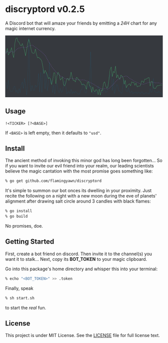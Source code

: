discryptord v0.2.5
===========

A Discord bot that will amaze your friends by emitting a *24H* chart for any magic internet currency.

![Example](img/graph.png)

## Usage

```run
!<TICKER> [?<BASE>]
```

If `<BASE>` is left empty, then it defaults to `"usd"`.

## Install

The ancient method of invoking this minor god has long been forgotten...
So if you want to invite our evil friend into your realm, our leading scientists believe the magic cantation with the most promise goes something like:

```zsh
% go get github.com/flamingyawn/discryptord
```

It's simple to summon our bot onces its dwelling in your proximity.
Just recite the following on a night with a new moon during the eve of planets' alignment after drawing salt circle around 3 candles with black flames:

```zsh
% go install
% go build
```

No promises, doe.

## Getting Started

First, create a bot friend on discord.
Then invite it to the channel(s) you want it to stalk...
Next, copy its **BOT_TOKEN** to your magic clipboard.

Go into this package's home directory and whisper this into your terminal:

```zsh
% echo "<BOT_TOKEN>" >> .token
```

Finally, speak

```zsh
% sh start.sh
```

to start the _real_ fun.

## License

This project is under MIT License. See the [LICENSE](LICENSE) file for full license text.